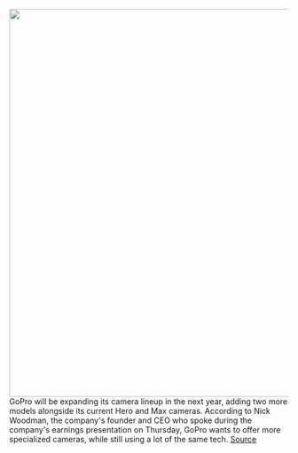 <img src='https://cdn.vox-cdn.com/thumbor/-oUp1OPsQCVdcTQtgKKAvWGtbSI=/0x0:1000x1000/1200x800/filters:focal(399x396:559x556)/cdn.vox-cdn.com/uploads/chorus_image/image/70468824/bfarsace_210909_4746_0008.0.jpg' width='700px' /><br/>
GoPro will be expanding its camera lineup in the next year, adding two more models alongside its current Hero and Max cameras. According to Nick Woodman, the company's founder and CEO who spoke during the company's earnings presentation on Thursday, GoPro wants to offer more specialized cameras, while still using a lot of the same tech.
<a href='https://www.theverge.com/2022/2/3/22916798/gopro-expand-camera-lineup-q4-earnings-call-hero-max'> Source <a/>